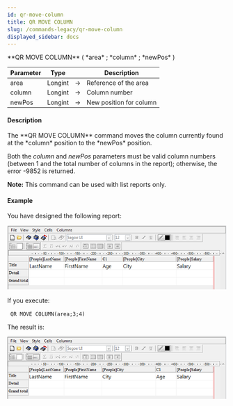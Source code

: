 ```yaml
---
id: qr-move-column
title: QR MOVE COLUMN
slug: /commands-legacy/qr-move-column
displayed_sidebar: docs
---
```


<!--REF #_command_.QR MOVE COLUMN.Syntax-->**QR MOVE COLUMN** ( *area* ; *column* ; *newPos* )<!-- END REF-->
<!--REF #_command_.QR MOVE COLUMN.Params-->
| Parameter | Type |  | Description |
| --- | --- | --- | --- |
| area | Longint | &rarr; | Reference of the area |
| column | Longint | &rarr; | Column number |
| newPos | Longint | &rarr; | New position for column |

<!-- END REF-->

#### Description 

<!--REF #_command_.QR MOVE COLUMN.Summary-->The **QR MOVE COLUMN** command moves the column currently found at the *column* position to the *newPos* position.<!-- END REF-->

Both the *column* and *newPos* parameters must be valid column numbers (between 1 and the total number of columns in the report); otherwise, the error -9852 is returned. 

**Note:** This command can be used with list reports only.

#### Example 

You have designed the following report:

![](../assets/en/commands/pict2569470.en.png)

If you execute:

```4d
 QR MOVE COLUMN(area;3;4)
```

The result is:

![](../assets/en/commands/pict2569472.en.png)
